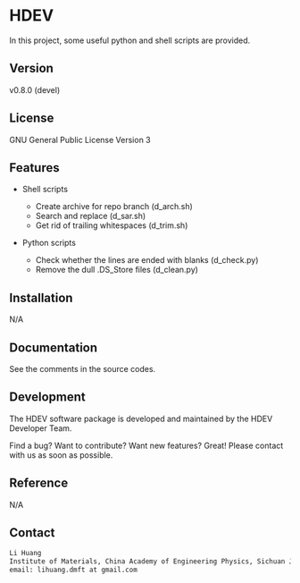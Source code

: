 # HDEV

In this project, some useful python and shell scripts are provided.

## Version

v0.8.0 (devel)

## License

GNU General Public License Version 3

## Features

* Shell scripts
    * Create archive for repo branch (d\_arch.sh)
    * Search and replace (d\_sar.sh)
    * Get rid of trailing whitespaces (d\_trim.sh)

* Python scripts
    * Check whether the lines are ended with blanks (d\_check.py)
    * Remove the dull .DS\_Store files (d\_clean.py)

## Installation

N/A

## Documentation

See the comments in the source codes.

## Development

The HDEV software package is developed and maintained by the HDEV Developer Team.

Find a bug? Want to contribute? Want new features? Great! Please contact with us as soon as possible.

## Reference

N/A

## Contact

```sh
Li Huang
Institute of Materials, China Academy of Engineering Physics, Sichuan Jiangyou, PRC
email: lihuang.dmft at gmail.com
```
